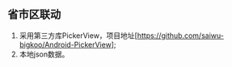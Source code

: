 ## 省市区联动

1. 采用第三方库PickerView，项目地址[https://github.com/saiwu-bigkoo/Android-PickerView];
2. 本地json数据。